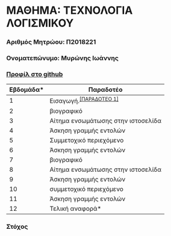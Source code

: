 # ΜΑΘΗΜΑ: ΤΕΧΝΟΛΟΓΙΑ ΛΟΓΙΣΜΙΚΟΥ
### Αριθμός Μητρώου: Π2018221
### Ονοματεπώνυμο: Μυρώνης Ιωάννης
### [Προφίλ στο github](https://github.com/p18myro 'Προφίλ στο github')

| Εβδομάδα* | Παραδοτέο |
| --- | --- |
| 1 | Εισαγωγή.<sup><a href="#1">[ΠΑΡΑΔΟΤΕΟ 1]</a></sup> |
| 2 | βιογραφικό|
| 3 | Αίτημα ενσωμάτωσης στην ιστοσελίδα|
| 4 | Άσκηση γραμμής εντολών|
| 5 | Συμμετοχικό περιεχόμενο|
| 6 | Άσκηση γραμμής εντολών|
| 7 | βιογραφικό |
| 8 | Αίτημα ενσωμάτωσης στην ιστοσελίδα |
| 9 | Άσκηση γραμμής εντολών |
| 10 | συμμετοχικό περιεχόμενο |
| 11 | Άσκηση γραμμής εντολών |
| 12 | Τελική αναφορά* |


### Στόχος

